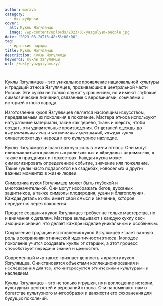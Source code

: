 ```yaml
---
author: morava
category:
  - без-рубрики
cover:
  alt: Куклы Язгулямцы
  image: /wp-content/uploads/2023/08/yazgulyam-people.jpg
date: "2023-08-20T16:48:55+00:00"
tag:
  - иранские-народы
title: Куклы Язгулямцы
description: Куклы Язгулямцы
keywords: Куклы Язгулямцы
url: /kukly-yazgulyamczy/

---
```

Куклы Язгулямцев \- это уникальное проявление национальной культуры и традиций этноса Язгулямцев, проживающих в центральной части России. Эти куклы не только служат украшением, но и имеют глубокие символические значения, связанные с верованиями, обычаями и историей этного народа.

Изготовление кукол Язгулямцев является настоящим искусством, передаваемым из поколения в поколение. Мастера этноса используют натуральные материалы, такие как дерево, ткань и шерсть, чтобы создать эти удивительные произведения. От деталей одежды до выразительных лиц и живописных украшений, каждая кукла олицетворяет дух народа и его культурное наследие.

Куклы Язгулямцев играют важную роль в жизни этноса. Они могут использоваться в различных религиозных и обрядовых церемониях, а также в праздниках и торжествах. Каждая кукла может символизировать определенное событие, значение или пожелание. Такие куклы часто подаряются на свадьбах, новосельях и других важных моментах в жизни людей.

Символика кукол Язгулямцев может быть глубокой и многозначительной. Они могут изображать богов, духовных защитников, а также символы плодородия, удачи и благополучия. Каждая деталь куклы имеет свой смысл и значение, которое передается через поколения.

Процесс создания кукол Язгулямцев требует не только мастерства, но и внимания к деталям. Мастера вкладывают в каждую куклу свои эмоции и знания, что делает каждое изделие уникальным и особенным.

Сохранение традиции изготовления кукол Язгулямцев играет важную роль в сохранении этнической идентичности этноса. Молодое поколение учится создавать куклы от старших, а этот процесс способствует передаче знаний и ценностей.

Современный мир также признает ценность и красоту кукол Язгулямцев. Они становятся объектами коллекционирования и исследования для тех, кто интересуется этническими культурами и наследием.

Куклы Язгулямцев \- это не только игрушки, но и воплощение истории, культурных ценностей и верований этноса. Они напоминают нам о богатстве культурного многообразия и важности его сохранения для будущих поколений.
